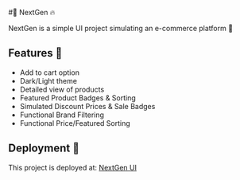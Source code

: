 #📱 NextGen 🔥

NextGen is a simple UI project simulating an e-commerce platform 🛒

## Features 🌟

- Add to cart option
- Dark/Light theme
- Detailed view of products
- Featured Product Badges & Sorting
- Simulated Discount Prices & Sale Badges
- Functional Brand Filtering
- Functional Price/Featured Sorting


## Deployment 🚀

This project is deployed at: [NextGen UI](https://nextgen-ui.netlify.app)